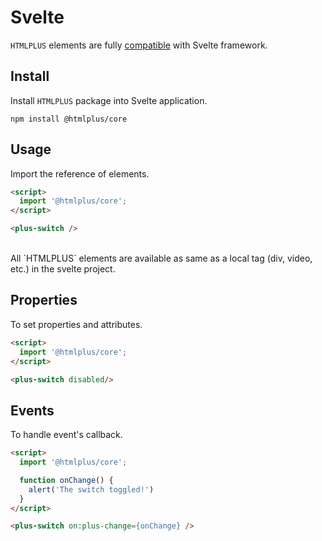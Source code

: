 # Svelte

`HTMLPLUS` elements are fully [compatible](https://custom-elements-everywhere.com/#svelte) with Svelte framework.

## Install

Install `HTMLPLUS` package into Svelte application.

```shell
npm install @htmlplus/core
```

## Usage

Import the reference of elements.

```html
<script>
  import '@htmlplus/core';
</script>

<plus-switch />
```

<br/>

<Alert type="info">
All `HTMLPLUS` elements are available as same as a local tag (div, video, etc.) in the svelte project.
</Alert>

## Properties

To set properties and attributes.

```html
<script>
  import '@htmlplus/core';
</script>

<plus-switch disabled/>
```

## Events

To handle event's callback.

```html
<script>
  import '@htmlplus/core';

  function onChange() {
    alert('The switch toggled!')
  }
</script>

<plus-switch on:plus-change={onChange} />
```
